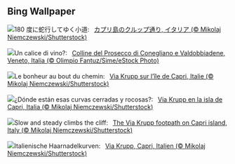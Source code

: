 ## Bing Wallpaper
![](https://www.bing.com/th?id=OHR.CapriKrupp_JA-JP5333872542_UHD.jpg&w=1000)180 度に蛇行してゆく小道:&nbsp;&ensp;[カプリ島のクルップ通り, イタリア (© Mikolaj Niemczewski/Shutterstock)](https://www.bing.com/th?id=OHR.CapriKrupp_JA-JP5333872542_UHD.jpg)
<br><br/>
![](https://www.bing.com/th?id=OHR.ProseccoHills_IT-IT5807916558_UHD.jpg&w=1000)Un calice di vino?:&nbsp;&ensp;[Colline del Prosecco di Conegliano e Valdobbiadene, Veneto, Italia (© Olimpio Fantuz/Sime/eStock Photo)](https://www.bing.com/th?id=OHR.ProseccoHills_IT-IT5807916558_UHD.jpg)
<br><br/>
![](https://www.bing.com/th?id=OHR.CapriKrupp_FR-FR5234013603_UHD.jpg&w=1000)Le bonheur au bout du chemin:&nbsp;&ensp;[Via Krupp sur l’île de Capri, Italie (© Mikolaj Niemczewski/Shutterstock)](https://www.bing.com/th?id=OHR.CapriKrupp_FR-FR5234013603_UHD.jpg)
<br><br/>
![](https://www.bing.com/th?id=OHR.CapriKrupp_ES-ES0453201189_UHD.jpg&w=1000)¿Dónde están esas curvas cerradas y rocosas?:&nbsp;&ensp;[Via Krupp en la isla de Capri, Italia (© Mikolaj Niemczewski/Shutterstock)](https://www.bing.com/th?id=OHR.CapriKrupp_ES-ES0453201189_UHD.jpg)
<br><br/>
![](https://www.bing.com/th?id=OHR.CapriKrupp_EN-GB1711538979_UHD.jpg&w=1000)Slow and steady climbs the cliff:&nbsp;&ensp;[The Via Krupp footpath on Capri island, Italy (© Mikolaj Niemczewski/Shutterstock)](https://www.bing.com/th?id=OHR.CapriKrupp_EN-GB1711538979_UHD.jpg)
<br><br/>
![](https://www.bing.com/th?id=OHR.CapriKrupp_DE-DE4606855318_UHD.jpg&w=1000)Italienische Haarnadelkurven:&nbsp;&ensp;[Via Krupp, Capri, Italien (© Mikolaj Niemczewski/Shutterstock)](https://www.bing.com/th?id=OHR.CapriKrupp_DE-DE4606855318_UHD.jpg)
<br><br/>
